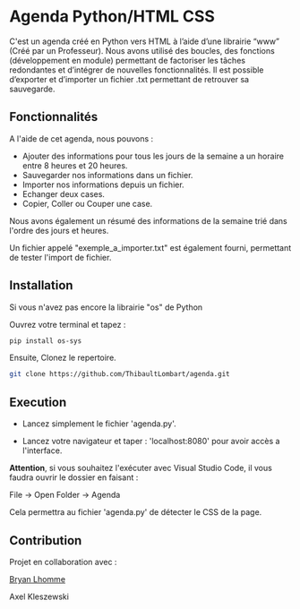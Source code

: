 # Agenda Python/HTML CSS

C'est un agenda créé en Python vers HTML à l’aide d’une librairie “www” (Créé par un Professeur). Nous avons utilisé des boucles, des fonctions (développement en module) permettant de factoriser les tâches redondantes et d’intégrer de nouvelles fonctionnalités. Il est possible d’exporter et d’importer un fichier .txt permettant de retrouver sa sauvegarde.

## Fonctionnalités

A l'aide de cet agenda, nous pouvons :

- Ajouter des informations pour tous les jours de la semaine a un horaire entre 8 heures et 20 heures.
- Sauvegarder nos informations dans un fichier.
- Importer nos informations depuis un fichier.
- Echanger deux cases.
- Copier, Coller ou Couper une case.

Nous avons également un résumé des informations de la semaine trié dans l'ordre des jours et heures.

Un fichier appelé "exemple_a_importer.txt" est également fourni, permettant de tester l'import de fichier.

## Installation

Si vous n'avez pas encore la librairie "os" de Python

Ouvrez votre terminal et tapez :

```bash
pip install os-sys
```

Ensuite, Clonez le repertoire.

```bash
git clone https://github.com/ThibaultLombart/agenda.git
```

## Execution

- Lancez simplement le fichier 'agenda.py'.

- Lancez votre navigateur et taper : 'localhost:8080' pour avoir accès a l'interface.

**Attention**, si vous souhaitez l'exécuter avec Visual Studio Code, il vous faudra ouvrir le dossier en faisant :

File -> Open Folder -> Agenda

Cela permettra au fichier 'agenda.py' de détecter le CSS de la page.

## Contribution

Projet en collaboration avec :

[Bryan Lhomme](https://github.com/Bryanlh "Github Bryan Lhomme")

Axel Kleszewski